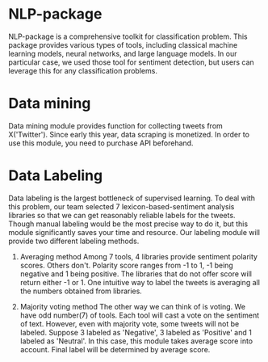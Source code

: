 # NLP-package
NLP-package is a comprehensive toolkit for classification problem. 
This package provides various types of tools, including classical machine learning models, neural networks, and large language models.
In our particular case, we used those tool for sentiment detection, but users can leverage this for any classification problems.

# Data mining 
Data mining module provides function for collecting tweets from X('Twitter'). 
Since early this year, data scraping is monetized. In order to use this module, you need to purchase API beforehand. 

# Data Labeling
Data labeling is the largest bottleneck of supervised learning. To deal with this problem, our team selected 7 lexicon-based-sentiment analysis libraries so that we can get reasonably reliable labels for the tweets. Though manual labeling would be the most precise way to do it, but this module significantly saves your time and resource. Our labeling module will provide two different labeling methods. 
1. Averaging method
    Among 7 tools, 4 libraries provide sentiment polarity scores. Others don't. Polarity score ranges from -1 to 1, -1 being negative and 1 being positive. The libraries that do not offer score will return either -1 or 1. One intuitive way to label the tweets is averaging all the numbers obtained from libraries. 

2. Majority voting method
    The other way we can think of is voting. We have odd number(7) of tools. Each tool will cast a vote on the sentiment of text. However, even with majority vote, some tweets will not be labeled. Suppose 3 labeled as 'Negative', 3 labeled as 'Positive' and 1 labeled as 'Neutral'. In this case, this module takes average score into account. Final label will be determined by average score. 